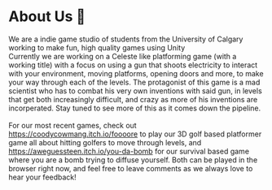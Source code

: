 # About Us 🥪
We are a indie game studio of students from the University of Calgary working to make fun, high quality games using Unity <br>
Currently we are working on a Celeste like platforming game (with a working title) with a focus on using a gun that shoots electricity to interact with your environment, moving platforms, opening doors and more, to make your way through each of the levels. The protagonist of this game is a mad scientist who has to combat his very own inventions with said gun, in levels that get both increasingly difficult, and crazy as more of his inventions are incorperated. Stay tuned to see more of this as it comes down the pipeline. <br>
<br>
For our most recent games, check out https://coodycowmang.itch.io/foooore to play our 3D golf based platformer game all about hitting golfers to move through levels, and https://aweguessteen.itch.io/you-da-bomb for our survival based game where you are a bomb trying to diffuse yourself. Both can be played in the browser right now, and feel free to leave comments as we always love to hear your feedback!
